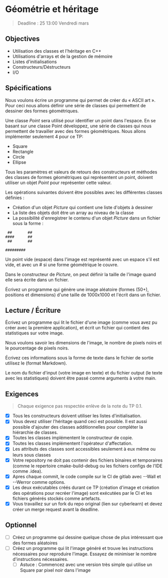 # Géométrie et héritage

> Deadline : 25 13:00 Vendredi mars

## Objectives

- Utilisation des classes et l'héritage en C++
- Utilisations d'arrays et de la gestion de mémoire
- Listes d'initialisations
- Constructeurs/Déstructeurs
- I/O

## Spécifications

Nous voulons écrire un programme qui permet de créer du « ASCII art ». Pour ceci nous allons définir une série de
classes qui permettent de dessiner des formes géométriques.

Une classe _Point_ sera utilisé pour identifier un point dans l'espace. En se basant sur une classe Point développez,
une série de classes qui nous permettent de travailler avec des formes géométriques. Nous allons implémenter seulement 4
pour ce TP:

- Square
- Rectangle
- Circle
- Ellipse

Tous les paramètres et valeurs de retours des constructeurs et méthodes des classes de formes géométriques qui
représentent un point, doivent utiliser un objet _Point_ pour représenter cette valeur.

Les opérations suivantes doivent être possibles avec les différentes classes définies :

- Création d'un objet _Picture_ qui contient une liste d'objets à dessiner
- La liste des objets doit être un array au niveau de la classe
- La possibilité d'enregistrer le contenu d'un objet _Picture_ dans un fichier sous la forme :

```
 ##       ##
####      ##
 ##       ##
 
#########
```

Un point vide (espace) dans l'image est représenté avec un espace s'il est vide, et avec un # si une forme géométrique
le couvre.

Dans le constructeur de _Picture_, on peut définir la taille de l'image quand elle sera écrite dans un fichier.

Écrivez un programme qui génère une image aléatoire (formes (50+), positions et dimensions) d'une taille de 1000x1000 et
l'écrit dans un fichier.

## Lecture / Écriture

Écrivez un programme qui lit le fichier d'une image (comme vous avez pu créer avec la première application), et écrit un
fichier qui contient des statistiques sur votre image.

Nous voulons savoir les dimensions de l'image, le nombre de pixels noirs et le pourcentage de pixels noirs.

Écrivez ces informations sous la forme de texte dans le fichier de sortie utilisez le (format Markdown).

Le nom du fichier d'input (votre image en texte) et du fichier output (le texte avec les statistiques) doivent être
passé comme arguments à votre main.

## Exigences

>Chaque exigence pas respectée enlève de la note du TP 0.1.

- [x] Tous les constructeurs doivent utiliser les listes d'initialisation.
- [x] Vous devez utiliser l'héritage quand ceci est possible. Il est aussi possible d'ajouter des classes additionnelles
  pour compléter la hiérarchie de classes.
- [x] Toutes les classes implémentent le constructeur de copie.
- [x] Toutes les classes implémentent l'opérateur d'affectation.
- [x] Les attributs des classes sont accessibles seulement à eux même ou leurs sous classes
- [x] Votre repository ne doit pas contenir des fichiers binaires et temporaires (comme le repertoire cmake-build-debug
  ou les fichiers configs de l'IDE comme .idea).
- [x] Apres chaque commit, le code compile sur le CI de gitlab avec --Wall et --Werror comme options.
- [x] Les deux exécutables créés durant ce TP (création d'image et création des opérations pour recréer l'image) sont
  exécutées par le CI et les fichiers générés stockés comme artefacts.
- [x] Vous travaillez sur un fork du repo original (lien sur cyberlearn) et devez créer un merge request avant la
  deadline.

## Optionnel

- [ ] Créez un programme qui dessine quelque chose de plus intéressant que des formes aléatoires
- [ ] Créez un programme qui lit l'image généré et trouve les instructions nécessaires pour reproduire l'image. Essayez
  de minimiser le nombre d'instructions nécessaires.
    - [ ] Astuce : Commencez avec une version très simple qui utilise un Square par pixel noir dans l'image